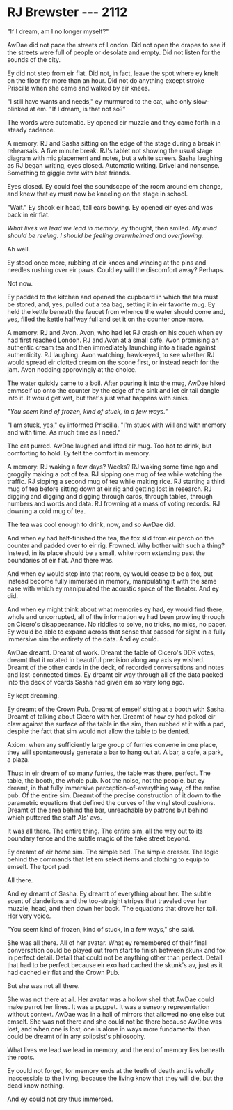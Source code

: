 # RJ Brewster --- 2112

"If I dream, am I no longer myself?"

AwDae did not pace the streets of London. Did not open the drapes to see if the streets were full of people or desolate and empty. Did not listen for the sounds of the city.

Ey did not step from eir flat. Did not, in fact, leave the spot where ey knelt on the floor for more than an hour. Did not do anything except stroke Priscilla when she came and walked by eir knees.

"I still have wants and needs," ey murmured to the cat, who only slow-blinked at em. "If I dream, is that not so?"

The words were automatic. Ey opened eir muzzle and they came forth in a steady cadence.

A memory: RJ and Sasha sitting on the edge of the stage during a break in rehearsals. A five minute break. RJ's tablet not showing the usual stage diagram with mic placement and notes, but a white screen. Sasha laughing as RJ began writing, eyes closed. Automatic writing. Drivel and nonsense. Something to giggle over with best friends.

Eyes closed. Ey could feel the soundscape of the room around em change, and knew that ey must now be kneeling on the stage in school.

"Wait." Ey shook eir head, tall ears bowing. Ey opened eir eyes and was back in eir flat.

*What lives we lead we lead in memory,* ey thought, then smiled. *My mind should be reeling. I should be feeling overwhelmed and overflowing.*

Ah well.

Ey stood once more, rubbing at eir knees and wincing at the pins and needles rushing over eir paws. Could ey will the discomfort away? Perhaps.

Not now.

Ey padded to the kitchen and opened the cupboard in which the tea must be stored, and, yes, pulled out a tea bag, setting it in eir favorite mug. Ey held the kettle beneath the faucet from whence the water should come and, yes, filled the kettle halfway full and set it on the counter once more.

A memory: RJ and Avon. Avon, who had let RJ crash on his couch when ey had first reached London. RJ and Avon at a small cafe. Avon promising an authentic cream tea and then immediately launching into a tirade against authenticity. RJ laughing. Avon watching, hawk-eyed, to see whether RJ would spread eir clotted cream on the scone first, or instead reach for the jam. Avon nodding approvingly at the choice.

The water quickly came to a boil. After pouring it into the mug, AwDae hiked emmself up onto the counter by the edge of the sink and let eir tail dangle into it. It would get wet, but that's just what happens with sinks.

*"You seem kind of frozen, kind of stuck, in a few ways."*

"I am stuck, yes," ey informed Priscilla. "I'm stuck with will and with memory and with time. As much time as I need."

The cat purred. AwDae laughed and lifted eir mug. Too hot to drink, but comforting to hold. Ey felt the comfort in memory.

A memory: RJ waking a few days? Weeks? RJ waking some time ago and groggily making a pot of tea. RJ sipping one mug of tea while watching the traffic. RJ sipping a second mug of tea while making rice. RJ starting a third mug of tea before sitting down at eir rig and getting lost in research. RJ digging and digging and digging through cards, through tables, through numbers and words and data. RJ frowning at a mass of voting records. RJ downing a cold mug of tea. 

The tea was cool enough to drink, now, and so AwDae did.

And when ey had half-finished the tea, the fox slid from eir perch on the counter and padded over to eir rig. Frowned. Why bother with such a thing? Instead, in its place should be a small, white room extending past the boundaries of eir flat. And there was.

And when ey would step into that room, ey would cease to be a fox, but instead become fully immersed in memory, manipulating it with the same ease with which ey manipulated the acoustic space of the theater. And ey did.

And when ey might think about what memories ey had, ey would find there, whole and uncorrupted, all of the information ey had been prowling through on Cicero's disappearance. No riddles to solve, no tricks, no mics, no paper. Ey would be able to expand across that sense that passed for sight in a fully immersive sim the entirety of the data. And ey could.

AwDae dreamt. Dreamt of work. Dreamt the table of Cicero's DDR votes, dreamt that it rotated in beautiful precision along any axis ey wished. Dreamt of the other cards in the deck, of recorded conversations and notes and last-connected times. Ey dreamt eir way through all of the data packed into the deck of vcards Sasha had given em so very long ago.

Ey kept dreaming.

Ey dreamt of the Crown Pub. Dreamt of emself sitting at a booth with Sasha. Dreamt of talking about Cicero with her. Dreamt of how ey had poked eir claw against the surface of the table in the sim, then rubbed at it with a pad, despite the fact that sim would not allow the table to be dented.

Axiom: when any sufficiently large group of furries convene in one place, they will spontaneously generate a bar to hang out at. A bar, a cafe, a park, a plaza.

Thus: in eir dream of so many furries, the table was there, perfect. The table, the booth, the whole pub. Not the noise, not the people, but ey dreamt, in that fully immersive perception-of-everything way, of the entire pub. Of the entire sim. Dreamt of the precise construction of it down to the parametric equations that defined the curves of the vinyl stool cushions. Dreamt of the area behind the bar, unreachable by patrons but behind which puttered the staff AIs' avs.

It was all there. The entire thing. The entire sim, all the way out to its boundary fence and the subtle magic of the fake street beyond.

Ey dreamt of eir home sim. The simple bed. The simple dresser. The logic behind the commands that let em select items and clothing to equip to emself. The tport pad.

All there.

And ey dreamt of Sasha. Ey dreamt of everything about her. The subtle scent of dandelions and the too-straight stripes that traveled over her muzzle, head, and then down her back. The equations that drove her tail. Her very voice.

"You seem kind of frozen, kind of stuck, in a few ways," she said.

She was all there. All of her avatar. What ey remembered of their final conversation could be played out from start to finish between skunk and fox in perfect detail. Detail that could not be anything other than perfect. Detail that had to be perfect because eir exo had cached the skunk's av, just as it had cached eir flat and the Crown Pub.

But she was not all there.

She was not there at all. Her avatar was a hollow shell that AwDae could make parrot her lines. It was a puppet. It was a sensory representation without context. AwDae was in a hall of mirrors that allowed no one else but emself. She was not there and she could not be there because AwDae was lost, and when one is lost, one is alone in ways more fundamental than could be dreamt of in any solipsist's philosophy.

What lives we lead we lead in memory, and the end of memory lies beneath the roots.

Ey could not forget, for memory ends at the teeth of death and is wholly inaccessible to the living, because the living know that they will die, but the dead know nothing.

And ey could not cry thus immersed.
